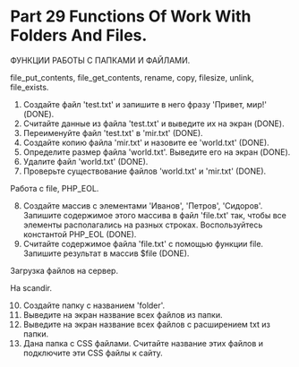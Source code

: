﻿# Part 29 Functions Of Work With Folders And Files.

ФУНКЦИИ РАБОТЫ С ПАПКАМИ И ФАЙЛАМИ.

file_put_contents, file_get_contents, rename, copy, filesize, unlink, file_exists.

1. Создайте файл 'test.txt' и запишите в него фразу 'Привет, мир!' (DONE).
2. Считайте данные из файла 'test.txt' и выведите их на экран (DONE).
3. Переименуйте файл 'test.txt' в 'mir.txt' (DONE).
4. Создайте копию файла 'mir.txt' и назовите ее 'world.txt' (DONE).
5. Определите размер файла 'world.txt'. Выведите его на экран (DONE).
6. Удалите файл 'world.txt' (DONE).
7. Проверьте существование файлов 'world.txt' и 'mir.txt' (DONE).

Работа с file, PHP_EOL.

8. Создайте массив с элементами 'Иванов', 'Петров', 'Сидоров'. Запишите содержимое этого массива в файл 'file.txt' так, чтобы все элементы располагались на разных
строках. Воспользуйтесь константой PHP_EOL (DONE).
9. Считайте содержимое файла 'file.txt' с помощью функции file. Запишите результат в массив $file (DONE).

Загрузка файлов на сервер.

На scandir.

10. Создайте папку с названием 'folder'.
11. Выведите на экран название всех файлов из папки.
12. Выведите на экран название всех файлов с расширением txt из папки.
13. Дана папка с CSS файлами. Считайте название этих файлов и подключите эти CSS файлы к сайту.


